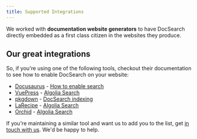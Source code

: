 ```yaml
---
title: Supported Integrations
---
```


We worked with **documentation website generators** to have DocSearch directly
embedded as a first class citizen in the websites they produce.

## Our great integrations

So, if you're using one of the following tools, checkout their documentation to
see how to enable DocSearch on your website:

- [Docusaurus][1] - [How to enable search][2]
- [VuePress][3] - [Algolia Search][4]
- [pkgdown][5] - [DocSearch indexing][6]
- [LaRecipe][7] - [Algolia Search][8]
- [Orchid][9] - [Algolia Search][10]

If you're maintaining a similar tool and want us to add you to the list, get [in
touch with us][11]. We'd be happy to help.

[1]: https://docusaurus.io/
[2]: https://docusaurus.io/docs/en/search#docsNav
[3]: https://vuepress.vuejs.org/
[4]:
  https://vuepress.vuejs.org/theme/default-theme-config.html#algolia-docsearch
[5]: https://pkgdown.r-lib.org/
[6]: https://pkgdown.r-lib.org/articles/search.html
[7]: https://larecipe.binarytorch.com.my/docs/2.2/overview
[8]: https://larecipe.binarytorch.com.my/docs/2.2/configurations#search
[9]: https://orchid.run
[10]: https://orchid.run/plugins/orchidsearch#algolia-docsearch
[11]: mailto:docsearch@algolia.com
